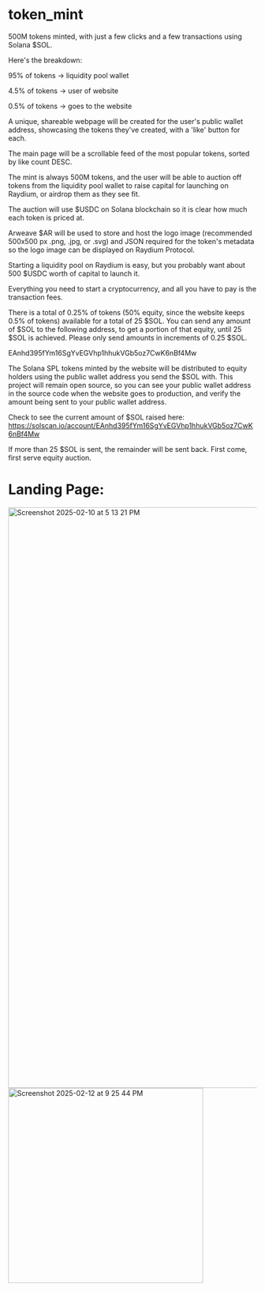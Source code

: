 # token_mint

500M tokens minted, with just a few clicks and a few transactions using Solana $SOL.

Here's the breakdown:

95% of tokens  -> liquidity pool wallet

4.5% of tokens -> user of website

0.5% of tokens -> goes to the website

A unique, shareable webpage will be created for the user's public wallet address, showcasing the tokens they've created, with a 'like' button for each.

The main page will be a scrollable feed of the most popular tokens, sorted by like count DESC.

The mint is always 500M tokens, and the user will be able to auction off tokens from the liquidity pool wallet to raise capital for launching on Raydium, or airdrop them as they see fit.

The auction will use $USDC on Solana blockchain so it is clear how much each token is priced at.

Arweave $AR will be used to store and host the logo image (recommended 500x500 px .png, .jpg, or .svg) and JSON required for the token's metadata so the logo image can be displayed on Raydium Protocol.

Starting a liquidity pool on Raydium is easy, but you probably want about 500 $USDC worth of capital to launch it.

Everything you need to start a cryptocurrency, and all you have to pay is the transaction fees.

There is a total of 0.25% of tokens (50% equity, since the website keeps 0.5% of tokens) available for a total of 25 $SOL. You can send any amount of $SOL to the following address, to get a portion of that equity, until 25 $SOL is achieved. Please only send amounts in increments of 0.25 $SOL.

EAnhd395fYm16SgYvEGVhp1hhukVGb5oz7CwK6nBf4Mw

The Solana SPL tokens minted by the website will be distributed to equity holders using the public wallet address you send the $SOL with. This project will remain open source, so you can see your public wallet address in the source code when the website goes to production, and verify the amount being sent to your public wallet address.

Check to see the current amount of $SOL raised here: https://solscan.io/account/EAnhd395fYm16SgYvEGVhp1hhukVGb5oz7CwK6nBf4Mw

If more than 25 $SOL is sent, the remainder will be sent back. First come, first serve equity auction.

# Landing Page:

<img width="1176" alt="Screenshot 2025-02-10 at 5 13 21 PM" src="https://github.com/user-attachments/assets/ac16b40c-8ad7-4fdb-af98-0e291c2d7b9c" />

<img width="395" alt="Screenshot 2025-02-12 at 9 25 44 PM" src="https://github.com/user-attachments/assets/df413a85-4534-4f07-ada4-39d9f3c64505" />


